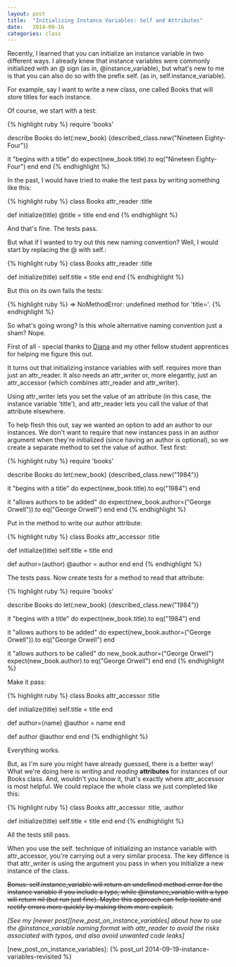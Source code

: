 ```yaml
---
layout: post
title:  "Initializing Instance Variables: Self and Attributes"
date:   2014-09-16 
categories: class
---
```


Recently, I learned that you can initialize an instance variable in two different ways. I already knew that instance variables were commonly initialized with an @ sign (as in, @instance_variable), but what's new to me is that you can also do so with the prefix self. (as in, self.instance_variable). 

For example, say I want to write a new class, one called Books that will store titles for each instance. 

Of course, we start with a test: 

{% highlight ruby %}
require 'books'

describe Books do
  let(:new_book) {described_class.new("Nineteen Eighty-Four")}

  it "begins with a title" do
    expect(new_book.title).to eq("Nineteen Eighty-Four")
  end
end
{% endhighlight %}

In the past, I would have tried to make the test pass by writing something like this:

{% highlight ruby %}
class Books
  attr_reader :title

  def initialize(title)
    @title = title
  end
end
{% endhighlight %}

And that's fine. The tests pass.

But what if I wanted to try out this new naming convention? Well, I would start by replacing the @ with self.:

{% highlight ruby %}
class Books
  attr_reader :title

  def initialize(title)
    self.title = title
  end
end
{% endhighlight %}

But this on its own fails the tests:

{% highlight ruby %}
=> NoMethodError: undefined method for 'title='. 
{% endhighlight %}

So what's going wrong? Is this whole alternative naming convention just a sham? Nope.

First of all - special thanks to [Diana][diana] and my other fellow student apprentices for helping me figure this out. 

It turns out that initializing instance variables with self. requires more than just an attr_reader. It also needs an attr_writer or, more elegantly, just an attr_accessor (which combines attr_reader and attr_writer). 

Using attr_writer lets you set the value of an attribute (in this case, the instance variable 'title'), and attr_reader lets you call the value of that attribute elsewhere.

To help flesh this out, say we wanted an option to add an author to our instances. We don't want to require that new instances pass in an author argument when they're initialized (since having an author is optional), so we create a separate method to set the value of author. Test first:

{% highlight ruby %}
require 'books'

describe Books do
  let(:new_book) {described_class.new("1984")}

  it "begins with a title" do
    expect(new_book.title).to eq("1984")
  end

  it "allows authors to be added" do
    expect(new_book.author=("George Orwell")).to eq("George Orwell")
  end
end
{% endhighlight %}

Put in the method to write our author attribute: 

{% highlight ruby %}
class Books
  attr_accessor :title

  def initialize(title)
    self.title = title
  end

  def author=(author)
    @author = author
  end
end
{% endhighlight %}

The tests pass. Now create tests for a method to read that attribute:

{% highlight ruby %}
require 'books'

describe Books do
  let(:new_book) {described_class.new("1984")}

  it "begins with a title" do
    expect(new_book.title).to eq("1984")
  end

  it "allows authors to be added" do
    expect(new_book.author=("George Orwell")).to eq("George Orwell")
  end

  it "allows authors to be called" do
    new_book.author=("George Orwell")
    expect(new_book.author).to eq("George Orwell")
  end
end
{% endhighlight %}

Make it pass:

{% highlight ruby %}
class Books
  attr_accessor :title

  def initialize(title)
    self.title = title
  end

  def author=(name)
    @author = name
  end

  def author
    @author
  end
end
{% endhighlight %}

Everything works.

But, as I'm sure you might have already guessed, there is a better way! What we're doing here is *writing* and *reading* **attributes** for instances of our Books class. And, wouldn't you know it, that's exactly where attr_accessor is most helpful. We could replace the whole class we just completed like this: 

{% highlight ruby %}
class Books
  attr_accessor :title, :author

  def initialize(title)
    self.title = title
  end
end
{% endhighlight %}

All the tests still pass.

When you use the self. technique of initializing an instance variable with attr_accessor, you're carrying out a very similar process. The key diffence is that attr_writer is using the argument you pass in when you initialize a new instance of the class.

<s>Bonus: self.instance_variable will return an undefined method error for the instance variable if you include a typo, while @instance_variable with a typo will return nil (but run just fine). Maybe this approach can help isolate and rectify errors more quickly by making them more explicit.</s>
<br/>

*[See my [newer post][new_post_on_instance_variables] about how to use the @instance_variable naming format with attr_reader to avoid the risks associated with typos, and also avoid unwanted code leaks]*

[diana]: http://calvached.github.io/
[new_post_on_instance_variables]: {% post_url 2014-09-19-instance-variables-revisited %}